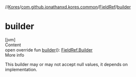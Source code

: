 //[Kores](../../index.md)/[com.github.jonathanxd.kores.common](../index.md)/[FieldRef](index.md)/[builder](builder.md)



# builder  
[jvm]  
Content  
open override fun [builder](builder.md)(): [FieldRef.Builder](-builder/index.md)  
More info  


This builder may or may not accept null values, it depends on implementation.

  



